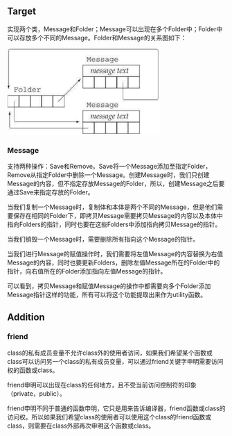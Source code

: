 ## Target

实现两个类，Message和Folder；Message可以出现在多个Folder中；Folder中可以存放多个不同的Message。Folder和Message的关系图如下：

<img src="images/msg-fder-rel.png" alt="image-20210824144418949" style="zoom:50%;" />

### Message

支持两种操作：Save和Remove。Save将一个Message添加至指定Folder，Remove从指定Folder中删除一个Message。创建Message时，我们只创建Message的内容，但不指定存放Message的Folder，所以，创建Message之后要通过Save来指定存放的Folder。

当我们复制一个Message时，复制体和本体是两个不同的Message，但是他们需要保存在相同的Folder下，即拷贝Message需要拷贝Message的内容以及本体中指向Folders的指针，同时也要在这些Folders中添加指向拷贝Message的指针。

当我们销毁一个Message时，需要删除所有指向这个Message的指针。

当我们进行Message的赋值操作时，我们需要将左值Message的内容替换为右值Message的内容，同时也要更新Folders，删除左值Message所在的Folder中的指针，向右值所在的Folder添加指向左值Message的指针。

可以看到，拷贝Message和赋值Message的操作中都需要向多个Folder添加Message指针这样的功能，所有可以将这个功能提取出来作为utility函数。

## Addition

### friend

class的私有成员变量不允许class外的使用者访问，如果我们希望某个函数或class可以访问另一个class的私有成员变量，可以通过friend关键字申明需要访问权的函数或class。

friend申明可以出现在class的任何地方，且不受当前访问控制符的印象（private，public）。

friend申明不同于普通的函数申明，它只是用来告诉编译器，friend函数或class的访问权。所以如果我们希望class的使用者可以使用这个class的friend函数或class，则需要在class外部再次申明这个函数或class。

